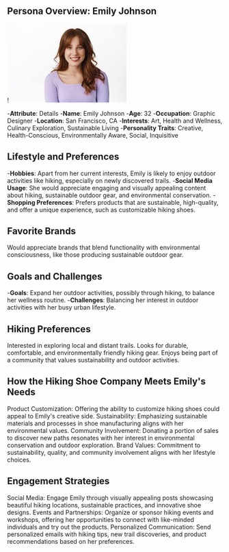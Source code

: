 ## Persona Overview: Emily Johnson

!![Example Image](images/persona.png)


-**Attribute**: Details
-**Name**: Emily Johnson
-**Age**: 32
-**Occupation**: Graphic Designer
-**Location**: San Francisco, CA
-**Interests**: Art, Health and Wellness, Culinary Exploration, Sustainable Living
-**Personality Traits**: Creative, Health-Conscious, Environmentally Aware, Social, Inquisitive

## Lifestyle and Preferences

-**Hobbies**: Apart from her current interests, Emily is likely to enjoy outdoor activities like hiking, especially on newly discovered trails.
-**Social Media Usage**: She would appreciate engaging and visually appealing content about hiking, sustainable outdoor gear, and environmental conservation.
-**Shopping Preferences**: Prefers products that are sustainable, high-quality, and offer a unique experience, such as customizable hiking shoes.

## Favorite Brands

Would appreciate brands that blend functionality with environmental consciousness, like those producing sustainable outdoor gear.

## Goals and Challenges

-**Goals**: Expand her outdoor activities, possibly through hiking, to balance her wellness routine.
-**Challenges**: Balancing her interest in outdoor activities with her busy urban lifestyle.

## Hiking Preferences

Interested in exploring local and distant trails.
Looks for durable, comfortable, and environmentally friendly hiking gear.
Enjoys being part of a community that values sustainability and outdoor activities.

## How the Hiking Shoe Company Meets Emily's Needs

Product Customization: Offering the ability to customize hiking shoes could appeal to Emily's creative side.
Sustainability: Emphasizing sustainable materials and processes in shoe manufacturing aligns with her environmental values.
Community Involvement: Donating a portion of sales to discover new paths resonates with her interest in environmental conservation and outdoor exploration.
Brand Values: Commitment to sustainability, quality, and community involvement aligns with her lifestyle choices.

## Engagement Strategies

Social Media: Engage Emily through visually appealing posts showcasing beautiful hiking locations, sustainable practices, and innovative shoe designs.
Events and Partnerships: Organize or sponsor hiking events and workshops, offering her opportunities to connect with like-minded individuals and try out the products.
Personalized Communication: Send personalized emails with hiking tips, new trail discoveries, and product recommendations based on her preferences.